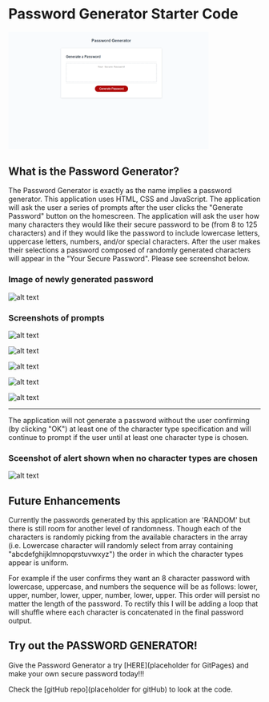 # Password Generator Starter Code

<img src = "./assets/images/start-screen.png" alt = "Password Generator start screen" width= "400">

## What is the Password Generator?

The Password Generator is exactly as the name implies a password generator. This application uses HTML, CSS and JavaScript. The application will ask the user a series of prompts after the user clicks the "Generate Password" button on the homescreen. The application will ask the user how many characters they would like their secure password to be (from 8 to 125 characters) and if they would like the password to include lowercase letters, uppercase letters, numbers, and/or special characters. After the user makes their selections a password composed of randomly generated characters will appear in the "Your Secure Password". Please see screenshot below.

### Image of newly generated password

![alt text](https://github.com/jmarshall/password-generator/assets/images/alert-message.png "Password Generate complete")

### Screenshots of prompts

![alt text](https://github.com/jmarshall/password-generator/assets/images/character-length.png "Prompt character length")

![alt text](https://github.com/jmarshall/password-generator/assets/images/lowercase.png "Confirm lowercase letters")

![alt text](https://github.com/jmarshall/password-generator/assets/images/uppercase.png "Confirm uppercase letters")

![alt text](https://github.com/jmarshall/password-generator/assets/images/numbers.png "Confirm numbers")

![alt text](https://github.com/jmarshall/password-generator/assets/images/special.png "Confirm special characters")

----------------------------------------------------------------------------------------------------------------------------------------------------------

The application will not generate a password without the user confirming (by clicking "OK") at least one of the character type specification and will continue to prompt if the user until at least one character type is chosen. 

### Sceenshot of alert shown when no character types are chosen

![alt text](https://github.com/jmarshall/password-generator/assets/images/alert-message.png "Password Generate complete")


## Future Enhancements

Currently the passwords generated by this application are 'RANDOM' but there is still room for another level of randomness. Though each of the characters is randomly picking from the available characters in the array (i.e. Lowercase character will randomly select from array containing "abcdefghijklmnopqrstuvwxyz") the order in which the character types appear is uniform. 

For example if the user confirms they want an 8 character password with lowercase, uppercase, and numbers the sequence will be as follows: lower, upper, number, lower, upper, number, lower, upper. This order will persist no matter the length of the password. To rectify this I will be adding a loop that will shuffle where each character is concatenated in the final password output. 

## Try out the PASSWORD GENERATOR!

Give the Password Generator a try [HERE](placeholder for GitPages) and make your own secure password today!!!

Check the [gitHub repo](placeholder for gitHub)  to look at the code.


